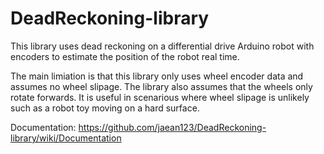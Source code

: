 # DeadReckoning-library
This library uses dead reckoning on a differential drive Arduino robot with encoders to estimate the position of the robot real time.

The main limiation is that this library only uses wheel encoder data and assumes no wheel slipage. 
The library also assumes that the wheels only rotate forwards.
It is useful in scenarious where wheel slipage is unlikely such as a robot toy moving on a hard surface.

Documentation:
https://github.com/jaean123/DeadReckoning-library/wiki/Documentation
